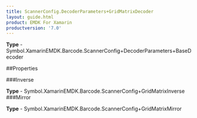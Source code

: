 ```yaml
---
title: ScannerConfig.DecoderParameters+GridMatrixDecoder
layout: guide.html
product: EMDK For Xamarin 
productversion: '7.0' 
---
```


    

**Type** - Symbol.XamarinEMDK.Barcode.ScannerConfig+DecoderParameters+BaseDecoder

##Properties

###Inverse

        

**Type** - Symbol.XamarinEMDK.Barcode.ScannerConfig+GridMatrixInverse
###Mirror

        

**Type** - Symbol.XamarinEMDK.Barcode.ScannerConfig+GridMatrixMirror
